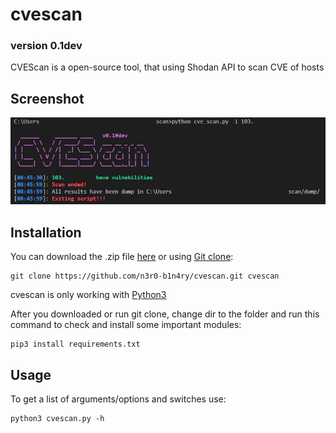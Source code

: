 # cvescan
<h3>version 0.1dev</h3>

CVEScan is a open-source tool, that using Shodan API to scan CVE of hosts

Screenshot
---

![screenshot](https://github.com/n3r0-b1n4ry/cvescan/blob/master/img/screenshot.PNG)

Installation
---

You can download the .zip file [here](https://github.com/n3r0-b1n4ry/cvescan/archive/master.zip) or using [Git clone](https://github.com/n3r0-b1n4ry/cvescan.git):

	git clone https://github.com/n3r0-b1n4ry/cvescan.git cvescan

cvescan is only working with [Python3](https://www.python.org/downloads/)

After you downloaded or run git clone, change dir to the folder and run this command to check and install some important modules:

	pip3 install requirements.txt

Usage
---

To get a list of arguments/options and switches use:

	python3 cvescan.py -h